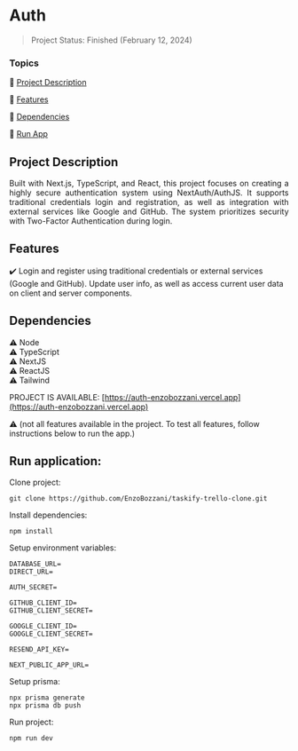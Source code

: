 <h1>Auth</h1>

> Project Status: Finished (February 12, 2024)

### Topics

:small_blue_diamond: [Project Description](#project-description)

:small_blue_diamond: [Features](#features)

:small_blue_diamond: [Dependencies](#dependencies)

:small_blue_diamond: [Run App](#run-application)

## Project Description

<p align="justify">
  Built with Next.js, TypeScript, and React, this project focuses on creating a highly secure authentication system using NextAuth/AuthJS. It supports traditional credentials login and registration, as well as integration with external services like Google and GitHub. The system prioritizes security with Two-Factor Authentication during login.
</p>

## Features

:heavy_check_mark: Login and register using traditional credentials or external services (Google and GitHub). Update user info, as well as access current user data on client and server components.

## Dependencies

:warning: Node
<br>
:warning: TypeScript
<br>
:warning: NextJS
<br>
:warning: ReactJS
<br>
:warning: Tailwind

PROJECT IS AVAILABLE: [https://auth-enzobozzani.vercel.app](https://auth-enzobozzani.vercel.app)

:warning: (not all features available in the project. To test all features, follow instructions below to run the app.)

## Run application:

Clone project:

```
git clone https://github.com/EnzoBozzani/taskify-trello-clone.git
```

Install dependencies:

```
npm install
```

Setup environment variables:

```
DATABASE_URL=
DIRECT_URL=

AUTH_SECRET=

GITHUB_CLIENT_ID=
GITHUB_CLIENT_SECRET=

GOOGLE_CLIENT_ID=
GOOGLE_CLIENT_SECRET=

RESEND_API_KEY=

NEXT_PUBLIC_APP_URL=
```

Setup prisma:

```
npx prisma generate
npx prisma db push
```

Run project:

```
npm run dev
```
